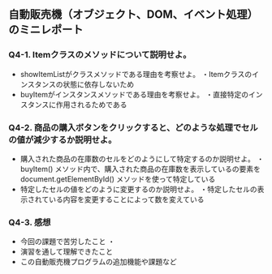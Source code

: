 ## 自動販売機（オブジェクト、DOM、イベント処理）のミニレポート
### Q4-1. Itemクラスのメソッドについて説明せよ。
* showItemListがクラスメソッドである理由を考察せよ。
 ・Itemクラスのインスタンスの状態に依存しないため
* buyItemがインスタンスメソッドである理由を考察せよ。
 ・直接特定のインスタンスに作用されるためである
### Q4-2. 商品の購入ボタンをクリックすると、どのような処理でセルの値が減少するか説明せよ。
* 購入された商品の在庫数のセルをどのようにして特定するのか説明せよ。
  ・buyItem() メソッド内で、購入された商品の在庫数を表示している<td>の要素をdocument.getElementById() メソッドを使って特定している
* 特定したセルの値をどのように変更するのか説明せよ。
  ・特定したセルの表示されている内容を変更することによって数を変えている
### Q4-3. 感想
* 今回の課題で苦労したこと
  ・
* 演習を通して理解できたこと
* この自動販売機プログラムの追加機能や課題など
